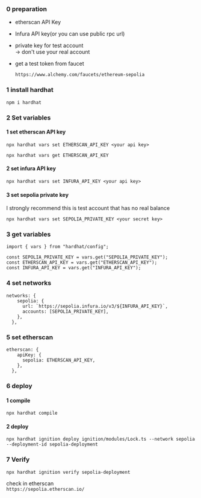 ### 0 preparation

- etherscan API Key
- Infura API key(or you can use public rpc url)
- private key for test account  
  -> don't use your real account
- get a test token from faucet

  `https://www.alchemy.com/faucets/ethereum-sepolia`

### 1 install hardhat

`npm i hardhat`

### 2 Set variables

#### 1 set etherscan API key

`npx hardhat vars set ETHERSCAN_API_KEY <your api key>`

`npx hardhat vars get ETHERSCAN_API_KEY`

#### 2 set infura API key

`npx hardhat vars set INFURA_API_KEY <your api key>`

#### 3 set sepolia private key

I strongly recommend this is test account that has no real balance

`npx hardhat vars set SEPOLIA_PRIVATE_KEY <your secret key>`

### 3 get variables

`import { vars } from "hardhat/config";`

```
const SEPOLIA_PRIVATE_KEY = vars.get("SEPOLIA_PRIVATE_KEY");
const ETHERSCAN_API_KEY = vars.get("ETHERSCAN_API_KEY");
const INFURA_API_KEY = vars.get("INFURA_API_KEY");
```

### 4 set networks

```
networks: {
    sepolia: {
      url: `https://sepolia.infura.io/v3/${INFURA_API_KEY}`,
      accounts: [SEPOLIA_PRIVATE_KEY],
    },
  },
```

### 5 set etherscan

```
etherscan: {
    apiKey: {
      sepolia: ETHERSCAN_API_KEY,
    },
  },
```

### 6 deploy

#### 1 compile

`npx hardhat compile`

#### 2 deploy

`npx hardhat ignition deploy ignition/modules/Lock.ts --network sepolia --deployment-id sepolia-deployment`

### 7 Verify

`npx hardhat ignition verify sepolia-deployment`

check in etherscan  
`https://sepolia.etherscan.io/`
